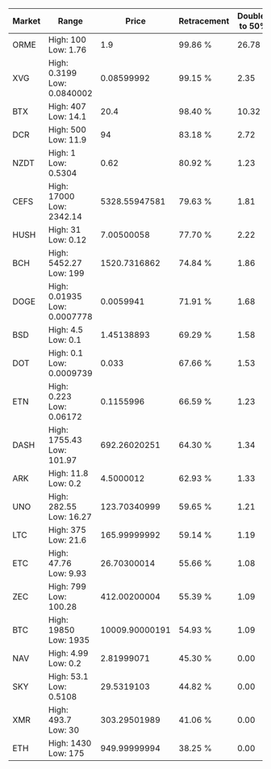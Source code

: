 | Market | Range | Price| Retracement | Doubles to 50% |
| --- | --- | --- | --- | --- |
| ORME | High: 100<br />Low: 1.76 | 1.9 | 99.86 % | 26.78 |
| XVG | High: 0.3199<br />Low: 0.0840002 | 0.08599992 | 99.15 % | 2.35 |
| BTX | High: 407<br />Low: 14.1 | 20.4 | 98.40 % | 10.32 |
| DCR | High: 500<br />Low: 11.9 | 94 | 83.18 % | 2.72 |
| NZDT | High: 1<br />Low: 0.5304 | 0.62 | 80.92 % | 1.23 |
| CEFS | High: 17000<br />Low: 2342.14 | 5328.55947581 | 79.63 % | 1.81 |
| HUSH | High: 31<br />Low: 0.12 | 7.00500058 | 77.70 % | 2.22 |
| BCH | High: 5452.27<br />Low: 199 | 1520.7316862 | 74.84 % | 1.86 |
| DOGE | High: 0.01935<br />Low: 0.0007778 | 0.0059941 | 71.91 % | 1.68 |
| BSD | High: 4.5<br />Low: 0.1 | 1.45138893 | 69.29 % | 1.58 |
| DOT | High: 0.1<br />Low: 0.0009739 | 0.033 | 67.66 % | 1.53 |
| ETN | High: 0.223<br />Low: 0.06172 | 0.1155996 | 66.59 % | 1.23 |
| DASH | High: 1755.43<br />Low: 101.97 | 692.26020251 | 64.30 % | 1.34 |
| ARK | High: 11.8<br />Low: 0.2 | 4.5000012 | 62.93 % | 1.33 |
| UNO | High: 282.55<br />Low: 16.27 | 123.70340999 | 59.65 % | 1.21 |
| LTC | High: 375<br />Low: 21.6 | 165.99999992 | 59.14 % | 1.19 |
| ETC | High: 47.76<br />Low: 9.93 | 26.70300014 | 55.66 % | 1.08 |
| ZEC | High: 799<br />Low: 100.28 | 412.00200004 | 55.39 % | 1.09 |
| BTC | High: 19850<br />Low: 1935 | 10009.90000191 | 54.93 % | 1.09 |
| NAV | High: 4.99<br />Low: 0.2 | 2.81999071 | 45.30 % | 0.00 |
| SKY | High: 53.1<br />Low: 0.5108 | 29.5319103 | 44.82 % | 0.00 |
| XMR | High: 493.7<br />Low: 30 | 303.29501989 | 41.06 % | 0.00 |
| ETH | High: 1430<br />Low: 175 | 949.99999994 | 38.25 % | 0.00 |
